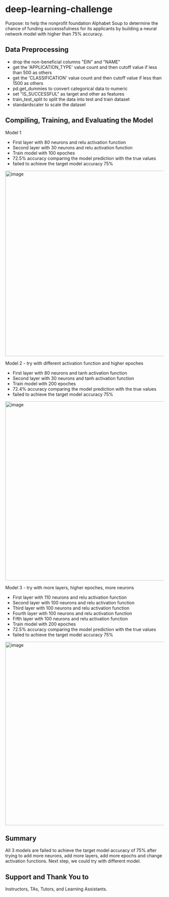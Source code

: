 # deep-learning-challenge
Purpose: to help the nonprofit foundation Alphabet Soup to determine the chance of funding successsfulness for its applicants by building a neural network model with higher than 75% accuracy. 

## Data Preprocessing
- drop the non-beneficial columns "EIN" and "NAME" 
- get the 'APPLICATION_TYPE' value count and then cutoff value if less than 500 as others 
- get the 'CLASSIFICATION' value count and then cutoff value if less than 1500 as others 
- pd.get_dummies to convert categorical data to numeric
- set "IS_SUCCESSFUL" as target and other as features 
- train_test_split to split the data into test and train dataset
- standardscaler to scale the dataset

## Compiling, Training, and Evaluating the Model

Model 1 
- First layer with 80 neurons and relu activation function
- Second layer with 30 neurons and relu activation function
- Train model with 100 epoches
- 72.5% accuracy comparing the model prediction with the true values
- failed to achieve the target model accuracy 75% 
<img width="590" alt="image" src="https://user-images.githubusercontent.com/118244319/236706133-38e91b71-9272-4b89-9a07-d2e598406452.png">



Model 2 - try with different activation function and higher epoches
- First layer with 80 neurons and tanh activation function
- Second layer with 30 neurons and tanh activation function
- Train model with 200 epoches
- 72.4% accuracy comparing the model prediction with the true values
- failed to achieve the target model accuracy 75% 
<img width="570" alt="image" src="https://user-images.githubusercontent.com/118244319/236706122-ffa4bf51-53d3-4abc-bbf7-d887242c4e5c.png">



Model 3 - try with more layers, higher epoches, more neurons
- First layer with 110 neurons and relu activation function
- Second layer with 100 neurons and relu activation function
- Third layer with 100 neurons and relu activation function
- Fourth layer with 100 neurons and relu activation function
- Fifth layer with 100 neurons and relu activation function
- Train model with 200 epoches
- 72.5% accuracy comparing the model prediction with the true values
- failed to achieve the target model accuracy 75% 
<img width="584" alt="image" src="https://user-images.githubusercontent.com/118244319/236706560-d30f4af1-52da-4d24-b281-6828b87101be.png">


## Summary 

All 3 models are failed to achieve the target model accuracy of 75% after trying to add more neurons, add more layers, add more epochs and change activation functions. Next step, we could try with different model. 

## Support and Thank You to

Instructors, TAs, Tutors, and Learning Assistants.
